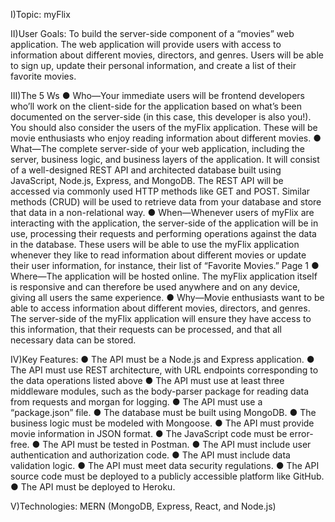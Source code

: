 I)Topic: myFlix 

II)User Goals: To build the server-side component of a “movies” web application. 
The web application will provide users with access to information about different
movies, directors, and genres. Users will be able to sign up, update their
personal information, and create a list of their favorite movies.

III)The 5 Ws
● Who—Your immediate users will be frontend developers who’ll work on the client-side for the
application based on what’s been documented on the server-side (in this case, this developer
is also you!). You should also consider the users of the myFlix application. These will be
movie enthusiasts who enjoy reading information about different movies.
● What—The complete server-side of your web application, including the server, business logic,
and business layers of the application. It will consist of a well-designed REST API and
architected database built using JavaScript, Node.js, Express, and MongoDB. The REST API
will be accessed via commonly used HTTP methods like GET and POST. Similar methods
(CRUD) will be used to retrieve data from your database and store that data in a non-relational
way.
● When—Whenever users of myFlix are interacting with the application, the server-side of the
application will be in use, processing their requests and performing operations against the
data in the database. These users will be able to use the myFlix application whenever they like
to read information about different movies or update their user information, for instance, their
list of “Favorite Movies.”
Page 1 
● Where—The application will be hosted online. The myFlix application itself is responsive and
can therefore be used anywhere and on any device, giving all users the same experience.
● Why—Movie enthusiasts want to be able to access information about different movies,
directors, and genres. The server-side of the myFlix application will ensure they have access
to this information, that their requests can be processed, and that all necessary data can be
stored.

IV)Key Features:
● The API must be a Node.js and Express application.
● The API must use REST architecture, with URL endpoints corresponding to the data
operations listed above
● The API must use at least three middleware modules, such as the body-parser package for
reading data from requests and morgan for logging.
● The API must use a “package.json” file.
● The database must be built using MongoDB.
● The business logic must be modeled with Mongoose.
● The API must provide movie information in JSON format.
● The JavaScript code must be error-free.
● The API must be tested in Postman.
● The API must include user authentication and authorization code.
● The API must include data validation logic.
● The API must meet data security regulations.
● The API source code must be deployed to a publicly accessible platform like GitHub.
● The API must be deployed to Heroku.

V)Technologies: MERN (MongoDB, Express, React, and Node.js)

